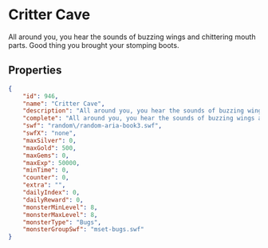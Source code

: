 # Critter Cave

All around you, you hear the sounds of buzzing wings and chittering mouth parts. Good thing you brought your stomping boots.

## Properties

```json
{
    "id": 946,
    "name": "Critter Cave",
    "description": "All around you, you hear the sounds of buzzing wings and chittering mouth parts. Good thing you brought your stomping boots.",
    "complete": "All around you, you hear the sounds of buzzing wings and chittering mouth parts. Good thing you brought your stomping boots.",
    "swf": "random\/random-aria-book3.swf",
    "swfX": "none",
    "maxSilver": 0,
    "maxGold": 500,
    "maxGems": 0,
    "maxExp": 50000,
    "minTime": 0,
    "counter": 0,
    "extra": "",
    "dailyIndex": 0,
    "dailyReward": 0,
    "monsterMinLevel": 8,
    "monsterMaxLevel": 8,
    "monsterType": "Bugs",
    "monsterGroupSwf": "mset-bugs.swf"
}
```

